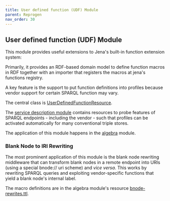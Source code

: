 ```yaml
---
title: User defined function (UDF) Module
parent: Reprogen
nav_order: 30
---
```


## User defined function (UDF) Module

This module provides useful extensions to Jena's built-in function extension system:

Primarily, it provides an RDF-based domain model to define function macros in RDF together with an importer that registers the macros at jena's functions registry.

A key feature is the support to put function definitions into profiles because vendor support for certain SPARQL function may vary.

The central class is [UserDefinedFunctionResource](src/main/java/org/aksw/jena_sparql_api/user_defined_function/UserDefinedFunctionResource.java).


The [service description module](../jena-sparql-api-service-description) contains resources to probe features of SPARQL endpoints - including the vendor - such that profiles can be activated automatically for many conventional triple stores.


The application of this module happens in the [algebra](../../jenax-arq-parent/jenax-arq-algebra) module.


### Blank Node to IRI Rewriting

The most prominent application of this module is the blank node rewriting middleware that can transform blank nodes in a remote endpoint into URIs (using a special bnode:// uri scheme) and *vice versa*.
This works by rewriting SPARQL queries and exploiting vendor-specific functions that yield a blank node's internal label.


The macro definitions are in the algebra module's resource [bnode-rewrites.ttl](../jenax-arq-algebra/src/main/resources/bnode-rewrites.ttl).




